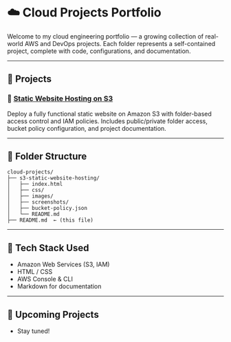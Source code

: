 # ☁️ Cloud Projects Portfolio

Welcome to my cloud engineering portfolio — a growing collection of real-world AWS and DevOps projects.
Each folder represents a self-contained project, complete with code, configurations, and documentation.

---

## 📂 Projects

### 🔹 [Static Website Hosting on S3](./s3-static-website-hosting)
Deploy a fully functional static website on Amazon S3 with folder-based access control and IAM policies. 
Includes public/private folder access, bucket policy configuration, and project documentation.

---

## 📁 Folder Structure

```
cloud-projects/
├── s3-static-website-hosting/
│   ├── index.html
│   ├── css/
│   ├── images/
│   ├── screenshots/
│   ├── bucket-policy.json
│   └── README.md
├── README.md  ← (this file)
```

---

## 🧰 Tech Stack Used
- Amazon Web Services (S3, IAM)
- HTML / CSS
- AWS Console & CLI
- Markdown for documentation

---

## 🚧 Upcoming Projects
- Stay tuned!

